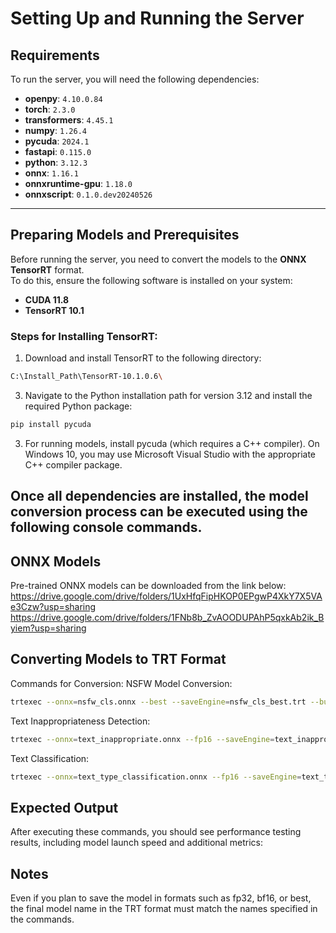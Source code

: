 # Setting Up and Running the Server

## Requirements

To run the server, you will need the following dependencies:

- **openpy**: `4.10.0.84`  
- **torch**: `2.3.0`  
- **transformers**: `4.45.1`  
- **numpy**: `1.26.4`  
- **pycuda**: `2024.1`  
- **fastapi**: `0.115.0`  
- **python**: `3.12.3`  
- **onnx**: `1.16.1`  
- **onnxruntime-gpu**: `1.18.0`  
- **onnxscript**: `0.1.0.dev20240526`  

---

## Preparing Models and Prerequisites

Before running the server, you need to convert the models to the **ONNX TensorRT** format.  
To do this, ensure the following software is installed on your system:

- **CUDA 11.8**  
- **TensorRT 10.1**

### Steps for Installing TensorRT:

1. Download and install TensorRT to the following directory:

 ```bash
 C:\Install_Path\TensorRT-10.1.0.6\
 ```
   
3. Navigate to the Python installation path for version 3.12 and install the required Python package:

```bash
pip install pycuda
```

3. For running models, install pycuda (which requires a C++ compiler).
On Windows 10, you may use Microsoft Visual Studio with the appropriate C++ compiler package.

## Once all dependencies are installed, the model conversion process can be executed using the following console commands.

## ONNX Models
Pre-trained ONNX models can be downloaded from the link below:
https://drive.google.com/drive/folders/1UxHfqFipHKOP0EPgwP4XkY7X5VAe3Czw?usp=sharing
https://drive.google.com/drive/folders/1FNb8b_ZvAOODUPAhP5qxkAb2ik_Byiem?usp=sharing

## Converting Models to TRT Format
Commands for Conversion:
NSFW Model Conversion:
```bash
trtexec --onnx=nsfw_cls.onnx --best --saveEngine=nsfw_cls_best.trt --builderOptimizationLevel=5 --iterations=100 --warmUp=10000 --duration=10 --useCudaGraph
```
Text Inappropriateness Detection:
```bash
trtexec --onnx=text_inappropriate.onnx --fp16 --saveEngine=text_inappropriate_fp16.trt --builderOptimizationLevel=5 --iterations=100 --warmUp=10000 --duration=10 --useCudaGraph
```
Text Classification:
```bash
trtexec --onnx=text_type_classification.onnx --fp16 --saveEngine=text_type_classification_fp16.trt --builderOptimizationLevel=5 --iterations=100 --warmUp=10000 --duration=10 --useCudaGraph
```

## Expected Output
After executing these commands, you should see performance testing results, including model launch speed and additional metrics:


## Notes
Even if you plan to save the model in formats such as fp32, bf16, or best, the final model name in the TRT format must match the names specified in the commands.
